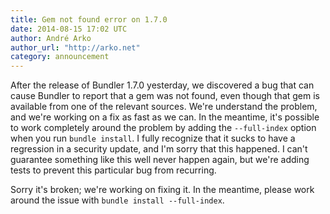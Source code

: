 ```yaml
---
title: Gem not found error on 1.7.0
date: 2014-08-15 17:02 UTC
author: André Arko
author_url: "http://arko.net"
category: announcement
---
```


After the release of Bundler 1.7.0 yesterday, we discovered a bug that can cause Bundler to report that a gem was not found, even though that gem is available from one of the relevant sources. We're understand the problem, and we're working on a fix as fast as we can. In the meantime, it's possible to work completely around the problem by adding the `--full-index` option when you run `bundle install`. I fully recognize that it sucks to have a regression in a security update, and I'm sorry that this happened. I can't guarantee something like this well never happen again, but we're adding tests to prevent this particular bug from recurring.

Sorry it's broken; we're working on fixing it. In the meantime, please work around the issue with `bundle install --full-index`.
